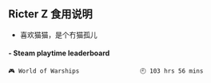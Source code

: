 ## Ricter Z 食用说明
- 喜欢猫猫，是个冇猫孤儿

<!-- steam-box start -->
#### - Steam playtime leaderboard
```text
🎮 World of Warships                 🕘 103 hrs 56 mins
```
<!-- Powered by https://github.com/YouEclipse/steam-box . -->
<!-- steam-box end -->

